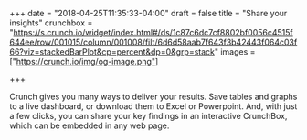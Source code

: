 +++
date = "2018-04-25T11:35:33-04:00"
draft = false
title = "Share your insights"
crunchbox = "https://s.crunch.io/widget/index.html#/ds/1c87c6dc7cf8802bf0056c4515f644ee/row/001015/column/001008/filt/6d6d58aab7f643f3b42443f064c03f66?viz=stackedBarPlot&cp=percent&dp=0&grp=stack"
images = ["https://crunch.io/img/og-image.png"]

+++

Crunch gives you many ways to deliver your results. Save tables and graphs to a live dashboard, or download them to Excel or Powerpoint. And, with just a few clicks, you can share your key findings in an interactive CrunchBox, which can be embedded in any web page.
